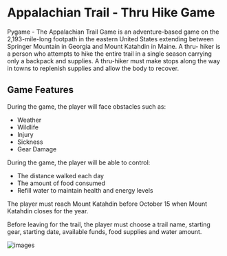 # Appalachian Trail - Thru Hike Game

Pygame - The Appalachian Trail Game is an adventure-based game on the 2,193-mile-long footpath in the eastern United States extending between Springer Mountain in Georgia and Mount Katahdin in Maine.  A thru- hiker is a person who attempts to hike the entire trail in a single season carrying only a backpack and supplies.  A thru-hiker must make stops along the way in towns to replenish supplies and allow the body to recover. 

## Game Features
During the game, the player will face obstacles such as:
* Weather
* Wildlife
* Injury
* Sickness
* Gear Damage

During the game, the player will be able to control:
* The distance walked each day
* The amount of food consumed
* Refill water to maintain health and energy levels

The player must reach Mount Katahdin before October 15 when Mount Katahdin closes for the year.

Before leaving for the trail, the player must choose a trail name, starting gear, starting date, available funds, food supplies and water amount.

![images](logo.png)
